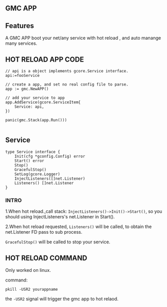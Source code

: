 ## GMC APP

## Features

A GMC APP boot your net/any service with hot reload , and auto manange many services. 

## HOT RELOAD APP CODE

```golang
// api is a object implements gcore.Service interface.
api:=fooService

// create a app, and set no real config file to parse.
app := gmc.NewAPP()

// add your service to app
app.AddService(gcore.ServiceItem{
    Service: api,
})

panic(gmc.Stack(app.Run()))
    
```

## Service

```golang
type Service interface {
	Init(cfg *gconfig.Config) error
	Start() error
	Stop()
	GracefulStop()
	SetLog(gcore.Logger)
	InjectListeners([]net.Listener)
	Listeners() []net.Listener
}
```
### INTRO

1.When hot reload.,call stack: `InjectListeners()->Init()->Start()`, so you should using InjectListeners's net.Listener in Start().  

2.When hot reload requested, `Listeners()` will be called, to obtain the net.Listener FD pass to sub process.  

`GracefulStop()` will be called to stop your service.  

## HOT RELOAD COMMAND

Only worked on linux.  

command:  

`pkill -USR2 yourappname`

the `-USR2` signal will trigger the gmc app to hot relaod.